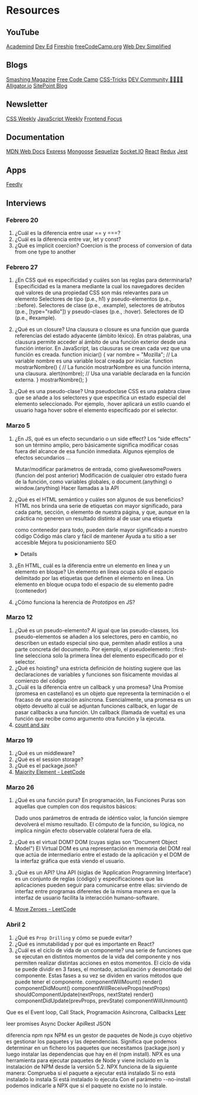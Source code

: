# Resources

## YouTube

[Academind](https://www.youtube.com/channel/UCSJbGtTlrDami-tDGPUV9-w)
[Dev Ed](https://www.youtube.com/channel/UClb90NQQcskPUGDIXsQEz5Q)
[Fireship](https://www.youtube.com/channel/UCsBjURrPoezykLs9EqgamOA)
[freeCodeCamp.org](https://www.youtube.com/channel/UC8butISFwT-Wl7EV0hUK0BQ)
[Web Dev Simplified](https://www.youtube.com/channel/UC8butISFwT-Wl7EV0hUK0BQ)

## Blogs

[Smashing Magazine](https://www.smashingmagazine.com/)
[Free Code Camp](https://www.freecodecamp.org/news/tag/blog/)
[CSS-Tricks](https://css-tricks.com/)
[DEV Community 👩‍💻👨‍💻](https://dev.to/)
[Alligator.io](https://alligator.io/)
[SitePoint Blog](https://www.sitepoint.com/blog/)

## Newsletter

[CSS Weekly](https://css-weekly.com/)
[JavaScript Weekly](https://javascriptweekly.com/)
[Frontend Focus](https://frontendfoc.us/)

## Documentation

[MDN Web Docs](https://developer.mozilla.org/en-US/)
[Express](https://expressjs.com/)
[Mongoose](https://mongoosejs.com/)
[Sequelize](https://sequelize.org/master/index.html)
[Socket.IO](https://socket.io/)
[React](https://reactjs.org/)
[Redux](https://redux.js.org/)
[Jest](https://jestjs.io/en/)

## Apps

[Feedly](https://feedly.com/)

## Interviews

### Febrero 20

1. ¿Cuál es la diferencia entre usar == y ===?
2. ¿Cuál es la diferencia entre var, let y const?
3. ¿Qué es implicit coercion?
   Coercion is the process of conversion of data from one type to another

### Febrero 27

1. ¿En CSS qué es especificidad y cuáles son las reglas para determinarla?
   Especificidad es la manera mediante la cual los navegadores deciden qué valores de una propiedad CSS son más relevantes para un elemento
   Selectores de tipo (p.e., h1) y pseudo-elementos (p.e., ::before).
   Selectores de clase (p.e., .example), selectores de atributos (p.e., [type="radio"]) y pseudo-clases (p.e., :hover).
   Selectores de ID (p.e., #example).

2. ¿Qué es un closure?
   Una clausura o closure es una función que guarda referencias del estado adyacente (ámbito léxico). En otras palabras, una clausura permite acceder al ámbito de una función exterior desde una función interior. En JavaScript, las clausuras se crean cada vez que una función es creada.
   function iniciar() {
      var nombre = "Mozilla"; // La variable nombre es una variable local creada por iniciar.
      function mostrarNombre() { // La función mostrarNombre es una función interna, una clausura.
         alert(nombre); // Usa una variable declarada en la función externa.
      }
      mostrarNombre();
   }

3. ¿Qué es una pseudo-clase?
   Una pseudoclase CSS es una palabra clave que se añade a los selectores y que especifica un estado especial del elemento seleccionado. Por ejemplo, :hover aplicará un estilo cuando el usuario haga hover sobre el elemento especificado por el selector.

### Marzo 5

1. ¿En JS, qué es un efecto secundario o un side effect?
   Los “side effects” son un término amplio, pero básicamente significa modificar cosas fuera del alcance de esa función inmediata. Algunos ejemplos de efectos secundarios …

   Mutar/modificar parámetros de entrada, como giveAwesomePowers (funcion del post anterior)
   Modificación de cualquier otro estado fuera de la función, como variables globales, o document.(anything) o window.(anything)
   Hacer llamadas a la API

2. ¿Qué es el HTML semántico y cuáles son algunos de sus beneficios?
   HTML nos brinda una serie de etiquetas con mayor significado, para cada parte, sección, o elemento de nuestra página, y que, aunque en la práctica no generen un resultado distinto al de usar una etiqueta <div> como contenedor para todo, pueden darle mayor significado a nuestro código
   Código más claro y fácil de mantener
   Ayuda a tu sitio a ser accesible
   Mejora tu posicionamiento SEO
   

    <article>
    <aside>
    <details>
    <figcaption>
    <figure>
    <footer>
    <header>
    <main>
    <mark>
    <nav>
    <section>
    <summary>
    <time>


3. ¿En HTML, cuál es la diferencia entre un elemento en linea y un elemento en bloque?
   Un elemento en línea ocupa sólo el espacio delimitado por las etiquetas que definen el elemento en línea.
   Un elemento en bloque ocupa todo el espacio de su elemento padre (contenedor)
4. ¿Cómo funciona la herencia de _Prototipos_ en JS?

### Marzo 12

1. ¿Qué es un pseudo-elemento?
   Al igual que las pseudo-classes, los pseudo-elementos se añaden a los selectores, pero en cambio, no describen un estado especial sino que, permiten añadir estilos a una parte concreta del documento. Por ejemplo, el pseudoelemento ::first-line selecciona solo la primera línea del elemento especificado por el selector.
2. ¿Qué es hoisting?
   una estricta definición de hoisting sugiere que las declaraciones de variables y funciones son físicamente movidas al comienzo del código
3. ¿Cuál es la diferencia entre un callback y una promesa?
    Una Promise (promesa en castellano) es un objeto que representa la terminación o el fracaso de una operación asíncrona. 
    Esencialmente, una promesa es un objeto devuelto al cuál se adjuntan funciones callback, en lugar de pasar callbacks a una función.
    Un callback (llamada de vuelta) es una función que recibe como argumento otra función y la ejecuta.
4. [count and say](https://leetcode.com/problems/count-and-say/)

### Marzo 19

1. ¿Qué es un middleware?
2. ¿Qué es el session storage?
3. ¿Qué es el package.json?
4. [Majority Element - LeetCode](https://leetcode.com/problems/majority-element/)

### Marzo 26

1. ¿Qué es una función pura?
   En programación, las Funciones Puras son aquellas que cumplen con dos requisitos básicos:

   Dado unos parámetros de entrada de idéntico valor, la función siempre devolverá el mismo resultado.
   El cómputo de la función, su lógica, no implica ningún efecto observable colateral fuera de ella.

2. ¿Qué es el virtual DOM?
    DOM (cuyas siglas son “Document Object Model") 
    El Virtual DOM es una representación en memoria del DOM real que actúa de intermediario entre el estado de la aplicación y el DOM de la interfaz gráfica que está viendo el usuario.
3. ¿Qué es un API?
   Una API (siglas de ‘Application Programming Interface’) es un conjunto de reglas (código) y especificaciones que las aplicaciones pueden seguir para comunicarse entre ellas: sirviendo de interfaz entre programas diferentes de la misma manera en que la interfaz de usuario facilita la interacción humano-software.
4. [Move Zeroes - LeetCode](https://leetcode.com/problems/move-zeroes/)

### Abril 2

1. ¿Qué es `Prop Drilling` y cómo se puede evitar?
2. ¿Qué es inmutabilidad y por qué es importante en React?
3. ¿Cuál es el ciclo de vida de un componente?
   una serie de funciones que se ejecutan en distintos momentos de la vida del componente y nos permiten realizar distintas acciones en estos momentos.
   El ciclo de vida se puede dividir en 3 fases, el montado, actualización y desmontado del componente. Estas fases a su vez se dividen en varios métodos que puede tener el componente.
   componentWillMount()
   render()
   componentDidMount()
   componentWillReceiveProps(nextProps)
   shouldComponentUpdate(nextProps, nextState)
   render()
   componentDidUpdate(prevProps, prevState)
   componentWillUnmount()

Que es el Event loop, Call Stack, Programación Asíncrona, Callbacks
[Leer](https://medium.com/@_ferh97/nodejs-y-el-event-loop-21b33fea6b03)

leer  promises
      Async
      Docker
      ApiRest JSON

diferencia npm npx
NPM es un gestor de paquetes de Node.js cuyo objetivo es gestionar los paquetes y las dependencias. Significa que podemos determinar en un fichero los paquetes que necesitamos (package.json) y luego instalar las dependencias que hay en él (npm install).
NPX es una herramienta para ejecutar paquetes de Node y viene incluido en la instalación de NPM desde la versión 5.2.
NPX funciona de la siguiente manera:
    Comprueba si el paquete a ejecutar está instalado
    Si no está instalado lo instala
    Si está instalado lo ejecuta
Con el parámetro --no-install podemos indicarle a NPX que si el paquete no existe no lo instale.



